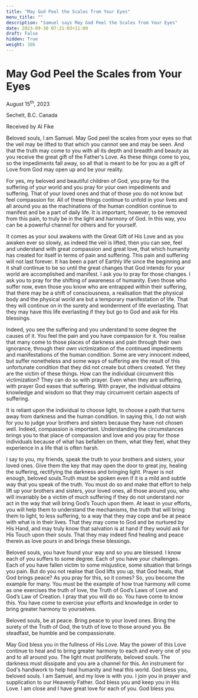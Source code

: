 ```yaml
---
title: "May God Peel the Scales from Your Eyes"
menu_title: ""
description: "Samuel says May God Peel the Scales from Your Eyes"
date: 2023-09-30 07:21:03+11:00
draft: False
hidden: True
weight: 386
---
```

# May God Peel the Scales from Your Eyes  

August 15<sup>th</sup>, 2023

Sechelt, B.C. Canada

Received by Al Fike  


Beloved souls, I am Samuel. May God peel the scales from your eyes so that the veil may be lifted to that which you cannot see and may be seen. And that the truth may come to you with all its depth and breadth and beauty as you receive the great gift of the Father's Love. As these things come to you, so the impediments fall away, so all that is meant to be for you as a gift of Love from God may open up and be your reality. 

For yes, my beloved and beautiful children of God, you pray for the suffering of your world and you pray for your own impediments and suffering. That of your loved ones and that of those you do not know but feel compassion for. All of these things continue to unfold in your lives and all around you as the machinations of the human condition continue to manifest and be a part of daily life. It is important, however, to be removed from this pain, to truly be in the light and harmony of God. In this way, you can be a powerful channel for others and for yourself. 

It comes as your soul awakens with the Great Gift of His Love and as you awaken ever so slowly, as indeed the veil is lifted, then you can see, feel and understand with great compassion and great love, that which humanity has created for itself in terms of pain and suffering. This pain and suffering will not last forever. It has been a part of Earthly life since the beginning and it shall continue to be so until the great changes that God intends for your world are accomplished and manifest. I ask you to pray for those changes. I ask you to pray for the shifting of awareness of humanity. Even those who suffer now, even those you know who are entrapped within their suffering, that there may be a shift of consciousness, a realisation that the physical body and the physical world are but a temporary manifestation of life. That they will continue on in the surety and wonderment of life everlasting. That they may have this life everlasting if they but go to God and ask for His blessings. 

Indeed, you see the suffering and you understand to some degree the causes of it. You feel the pain and you have compassion for it. You realise that many come to those places of darkness and pain through their own ignorance, through their own victimization of the continued impediments and manifestations of the human condition. Some are very innocent indeed, but suffer nonetheless and some ways of suffering are the result of this unfortunate condition that they did not create but others created. Yet they are the victim of these things. How can the individual circumvent this victimization? They can do so with prayer. Even when they are suffering, with prayer God eases that suffering. With prayer, the individual obtains knowledge and wisdom so that they may circumvent certain aspects of suffering. 

It is reliant upon the individual to choose light, to choose a path that turns away from darkness and the human condition. In saying this, I do not wish for you to judge your brothers and sisters because they have not chosen well. Indeed, compassion is important. Understanding the circumstances brings you to that place of compassion and love and you pray for those individuals because of what has befallen on them, what they feel, what they experience in a life that is often harsh. 

I say to you, my friends, speak the truth to your brothers and sisters, your loved ones. Give them the key that may open the door to great joy, healing the suffering,  rectifying the darkness and bringing light. Prayer is not enough, beloved souls.Truth must be spoken even if it is a mild and subtle way that you speak of the truth. You must do so and make that effort to help lift up your brothers and sisters, your loved ones, all those around you, who will invariably be a victim of much suffering if they do not understand nor act in the way that will bring God’s Touch upon them. At least in your efforts, you will help them to understand the mechanisms, the truth that will bring them to light, to less suffering, to a way that they may cope and be at peace with what is in their lives. That they may come to God and be nurtured by His Hand, and may truly know that salvation is at hand if they would ask for His Touch upon their souls. That they may indeed find healing and peace therein as love pours in and brings these blessings. 
 
Beloved souls, you have found your way and so you are blessed. I know each of you suffers to some degree. Each of you have your challenges. Each of you have fallen victim to some misjustice, some situation that brings you pain. But do you not realise that God lifts you up, that God heals, that God brings peace? As you pray for this, so it comes? So, you become the example for many. You must be the example of how true harmony will come as one exercises the truth of love, the Truth of God’s Laws of Love and God’s Law of Creation. I pray that you will do so. You have come to know this. You have come to exercise your efforts and knowledge in order to bring greater harmony to yourselves.

Beloved souls, be at peace. Bring peace to your loved ones. Bring the surety of the Truth of God, the truth of love to those around you. Be steadfast, be humble and be compassionate. 
 
May God bless you in the fullness of His Love. May the power of this Love continue to heal and to bring greater harmony to each and every one of you and to all around you. The light must proliferate, beloved souls. The darkness must dissipate and you are a channel for this. An instrument for God's handiwork to help heal humanity and heal this world. God bless you, beloved souls. I am Samuel, and my love is with you. I join you in prayer and supplication to our Heavenly Father. God bless you and keep you in His Love. I am close and I have great love for each of you. God bless you.